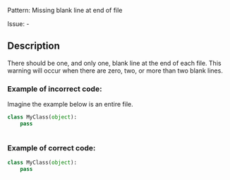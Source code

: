 Pattern: Missing blank line at end of file

Issue: -

## Description

There should be one, and only one, blank line at the end of each file. This warning will occur when there are zero, two, or more than two blank lines.

### Example of **incorrect** code:

Imagine the example below is an entire file.

```python
class MyClass(object):
    pass



```

### Example of **correct** code:

```python
class MyClass(object):
    pass
```

